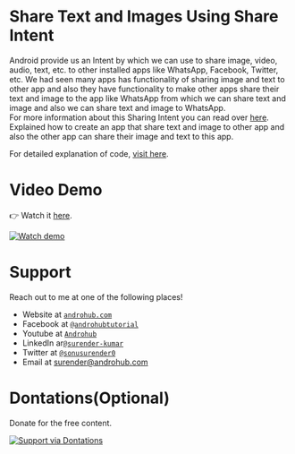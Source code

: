 # Share Text and Images Using Share Intent
Android provide us an Intent by which we can use to share image, video, audio, text, etc. to other installed apps like WhatsApp, Facebook, Twitter, etc. We had seen many apps has functionality of sharing image and text to other app and also they have functionality to make other apps share their text and image to the app like WhatsApp from which we can share text and image and also we can share text and image to WhatsApp.
<br>
For more information about this Sharing Intent you can read over [here](http://developer.android.com/intl/ru/training/sharing/send.html).
<br>
Explained how to create an app that share text and image to other app and also the other app can share their image and text to this app.

For detailed explanation of code, [visit here](http://www.androhub.com/android-share-text-and-images-using-share-intent/).

# Video Demo
👉 Watch it <a href="https://youtu.be/mEpN-K8LurY">here</a>.
<br>

[![Watch demo](http://i3.ytimg.com/vi/mEpN-K8LurY/hqdefault.jpg)](https://youtu.be/mEpN-K8LurY)

# Support
Reach out to me at one of the following places!

- Website at <a href="http://www.androhub.com/" target="_blank">`androhub.com`</a>
- Facebook at <a href="https://www.facebook.com/androhubtutorial/" target="_blank">`@androhubtutorial`</a>
- Youtube at <a href="https://www.youtube.com/channel/UCHJh3E9mtRzbM3WVVl9glJg" target="_blank">`Androhub`</a>
- LinkedIn ar<a href="https://www.linkedin.com/in/surender-kumar-681472a8?originalSubdomain=in" target="_blank">`@surender-kumar`</a>
- Twitter at <a href="https://twitter.com/sonusurender0/" target="_blank">`@sonusurender0`</a>
- Email at surender@androhub.com

# Dontations(Optional)
Donate for the free content.
<br>

[![Support via Dontations](https://www.paypalobjects.com/en_GB/i/btn/btn_donateCC_LG.gif)](https://www.paypal.com/cgi-bin/webscr?cmd=_donations&business=sonu.surendra0%40gmail.com&currency_code=USD&source=url)

